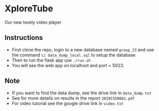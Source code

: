 # XploreTube
Our new lovely video player

## Instructions
* First clone the repo, login to a new database named `group_23` and use the command `\i data_dump_local.sql` to setup the database
* Then to run the flask app use `./run.sh`
* You will see the web app on localhost and port = 5023.

## Note
* If you want to find the data dump, see the drive link in `data_dump.txt`
* See for more details on results in the report `2019CS50661.pdf`
* For video tutorial see the google drive link in `video.txt`

